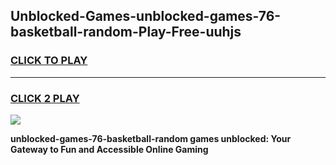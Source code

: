 
## Unblocked-Games-unblocked-games-76-basketball-random-Play-Free-uuhjs
<h3>
<a href="https://premium76.site?title=unblocked-games-76-basketball-random&ref=15A">CLICK TO PLAY</a></h3>
<hr>

<h3>
<a href="https://premium76.site?title=unblocked-games-76-basketball-random&ref=15A">CLICK 2 PLAY</a>
  
</h3>

<a href="https://premium76.site?title=unblocked-games-76-basketball-random&ref=15A"><img src="https://clearcache.store/games.png"></a>


**unblocked-games-76-basketball-random games unblocked: Your Gateway to Fun and Accessible Online Gaming**
